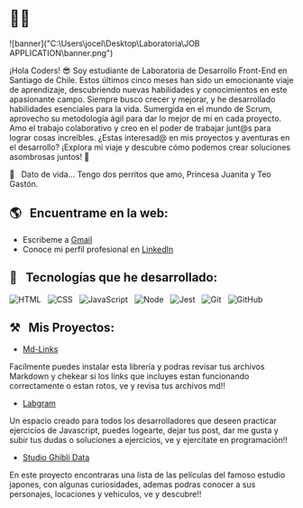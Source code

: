 # 👋🏻

![banner]("C:\Users\jocel\Desktop\Laboratoria\JOB APPLICATION\banner.png")

¡Hola Coders! 😎 Soy estudiante de Laboratoria de Desarrollo Front-End en Santiago de Chile.
Estos últimos cinco meses han sido un emocionante viaje de aprendizaje, descubriendo nuevas
habilidades y conocimientos en este apasionante campo.
Siempre busco crecer y mejorar, y he desarrollado habilidades esenciales para la vida.
Sumergida en el mundo de Scrum, aprovecho su metodología ágil para dar lo mejor de mí en cada
proyecto. Amo el trabajo colaborativo y creo en el poder de trabajar junt@s para lograr cosas
increíbles.
¿Estas interesad@ en mis proyectos y aventuras en el desarrollo?
¡Explora mi viaje y descubre cómo podemos crear soluciones asombrosas juntos! 🚀

🌱 &nbsp;&nbsp;Dato de vida... Tengo dos perritos que amo, Princesa Juanita y Teo Gastón.

## 🌎 &nbsp;&nbsp;Encuentrame en la web:

- Escribeme a [Gmail](mailto:jocelyn.v.a@gmail.com)
- Conoce mi perfil profesional en [LinkedIn](https://www.linkedin.com/in/jocelyn-v%C3%A1squez/)

## 🎯 &nbsp;&nbsp;Tecnologías que he desarrollado:

<p>
<img src="https://img.shields.io/badge/HTML5-E34F26?style=for-the-badge&logo=html5&logoColor=white" alt="HTML" />&nbsp;&nbsp;
<img src="https://img.shields.io/badge/CSS3-1572B6?style=for-the-badge&logo=css3&logoColor=white" alt="CSS" />&nbsp;&nbsp;
<img src="https://img.shields.io/badge/JavaScript-323330?style=for-the-badge&logo=javascript&logoColor=F7DF1E" alt="JavaScript" />&nbsp;&nbsp;
<img src="https://img.shields.io/badge/Node.js-43853D?style=for-the-badge&logo=node.js&logoColor=white" alt="Node" />&nbsp;&nbsp;
<img src="https://img.shields.io/badge/Jest-C21325?style=for-the-badge&logo=jest&logoColor=white" alt="Jest" />&nbsp;&nbsp;
<img src="https://img.shields.io/badge/Git-F05032?style=for-the-badge&logo=git&logoColor=white" alt="Git" />&nbsp;&nbsp;
<img src="https://img.shields.io/badge/github%20-%23000.svg?&style=for-the-badge&logo=github&logoColor=white" alt="GitHub" />
</p>

## ⚒️ &nbsp;&nbsp;Mis Proyectos:

- [Md-Links](https://github.com/JoceChile/DEV007-md-links-JIVA)

Facílmente puedes instalar esta librería y podras revisar tus archivos Markdown y chekear si los links que incluyes estan funcionando correctamente o estan rotos, ve y revisa tus archivos md!!

- [Labgram](https://github.com/JoceChile/DEV007-social-network-JIVA)

Un espacio creado para todos los desarrolladores que deseen practicar ejercicios de Javascript, puedes logearte, dejar tus post, dar me gusta y subir tus dudas o soluciones a ejercicios, ve y ejercitate en programación!!

- [Studio Ghibli Data](https://github.com/JoceChile/DEV007-data-lovers-JIVA)

En este proyecto encontraras una lista de las películas del famoso estudio japones, con algunas curiosidades, ademas podras conocer a sus personajes, locaciones y vehiculos, ve y descubre!!

